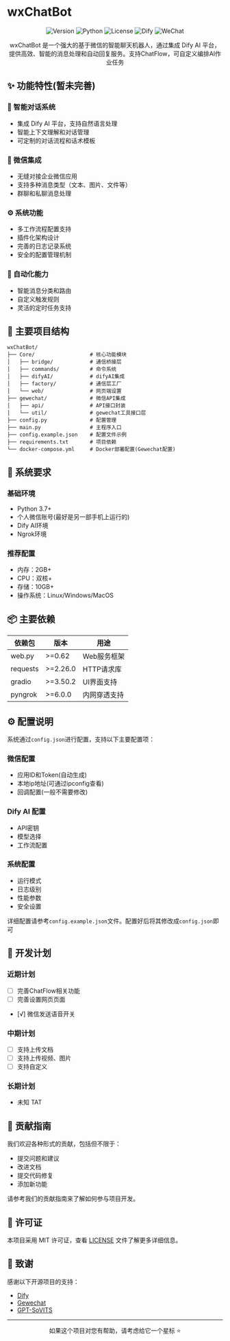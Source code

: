# wxChatBot

<div align="center">

![Version](https://img.shields.io/badge/version-1.0.0-blue)
![Python](https://img.shields.io/badge/Python-3.7+-green)
![License](https://img.shields.io/badge/license-MIT-orange)
![Dify](https://img.shields.io/badge/Dify-Powered-purple)
![WeChat](https://img.shields.io/badge/WeChat-Work-brightgreen)

</div>

<p align="center">wxChatBot 是一个强大的基于微信的智能聊天机器人，通过集成 Dify AI 平台，提供高效、智能的消息处理和自动回复服务。支持ChatFlow，可自定义编排AI作业任务</p>

## ✨ 功能特性(暂未完善)

### 🤖 智能对话系统
- 集成 Dify AI 平台，支持自然语言处理
- 智能上下文理解和对话管理
- 可定制的对话流程和话术模板

### 📱 微信集成
- 无缝对接企业微信应用
- 支持多种消息类型（文本、图片、文件等）
- 群聊和私聊消息处理

### ⚙️ 系统功能
- 多工作流程配置支持
- 插件化架构设计
- 完善的日志记录系统
- 安全的配置管理机制

### 🔄 自动化能力
- 智能消息分类和路由
- 自定义触发规则
- 灵活的定时任务支持

## 📁 主要项目结构

```
wxChatBot/
├── Core/                  # 核心功能模块
│   ├── bridge/            # 通信桥接层
│   ├── commands/          # 命令系统
│   ├── difyAI/            # difyAI集成
│   ├── factory/           # 通信层工厂
│   └── web/               # 网页端设置
├── gewechat/              # 微信API集成
│   ├── api/               # API接口封装
│   └── util/              # gewechat工具接口层
├── config.py              # 配置管理
├── main.py                # 主程序入口
├── config.example.json    # 配置文件示例
├── requirements.txt       # 项目依赖
└── docker-compose.yml     # Docker部署配置(Gewechat配置)
```

## 🔧 系统要求

### 基础环境
- Python 3.7+
- 个人微信账号(最好是另一部手机上运行的)
- Dify AI环境 
- Ngrok环境

### 推荐配置
- 内存：2GB+
- CPU：双核+
- 存储：10GB+
- 操作系统：Linux/Windows/MacOS

## 📦 主要依赖

| 依赖包 | 版本 | 用途 |
|-------|------|------|
| web.py | >=0.62 | Web服务框架 |
| requests | >=2.26.0 | HTTP请求库 |
| gradio | >=3.50.2 | UI界面支持 |
| pyngrok | >=6.0.0 | 内网穿透支持 |

## ⚙️ 配置说明

系统通过`config.json`进行配置，支持以下主要配置项：

### 微信配置
- 应用ID和Token(自动生成)
- 本地ip地址(可通过ipconfig查看)
- 回调配置(一般不需要修改)

### Dify AI 配置
- API密钥
- 模型选择
- 工作流配置

### 系统配置
- 运行模式
- 日志级别
- 性能参数
- 安全设置

详细配置请参考`config.example.json`文件。配置好后将其修改成`config.json`即可

## 🚀 开发计划

### 近期计划
- [ ] 完善ChatFlow相关功能
- [ ] 完善设置网页页面
- [√] 微信发送语音开关

### 中期计划
- [ ] 支持上传文档
- [ ] 支持上传视频、图片
- [ ] 支持自定义

### 长期计划
- 未知 TAT

## 🤝 贡献指南

我们欢迎各种形式的贡献，包括但不限于：

- 提交问题和建议
- 改进文档
- 提交代码修复
- 添加新功能

请参考我们的贡献指南来了解如何参与项目开发。

## 📄 许可证

本项目采用 MIT 许可证，查看 [LICENSE](LICENSE) 文件了解更多详细信息。

## 🌟 致谢

感谢以下开源项目的支持：

- [Dify](https://dify.ai)
- [Gewechat](https://github.com/Devo919/Gewechat)
- [GPT-SoVITS](https://github.com/RVC-Boss/GPT-SoVITS)

---

<p align="center">如果这个项目对您有帮助，请考虑给它一个星标 ⭐️</p>

